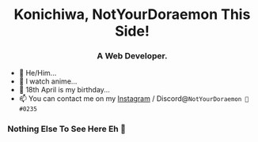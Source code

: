 <h1 align="center">Konichiwa, NotYourDoraemon This Side!</h1>
<h3 align="center">A Web Developer.</h3>

- 👀 He/Him...
- 🌱 I watch anime...
- 💞️ 18th April is my birthday...
- 📫 You can contact me on my [Instagram](https://instagram.com/notyourdoraemon) / Discord@`NotYourDoraemon 🥀#0235`

<h3 align="left">Nothing Else To See Here Eh 👀</h3>
